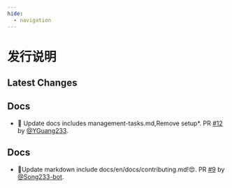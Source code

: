 ```yaml
---
hide:
  - navigation
---
```


# 发行说明

## Latest Changes

## Docs

* 📝 Update docs includes management-tasks.md,Remove setup*. PR [#12](https://github.com/YGuang233/mkdocs_test/pull/12) by [@YGuang233](https://github.com/YGuang233).

## Docs

* 📝Update markdown include docs/en/docs/contributing.md!😍. PR [#9](https://github.com/YGuang233/mkdocs_test/pull/9) by [@Song233-bot](https://github.com/Song233-bot).
